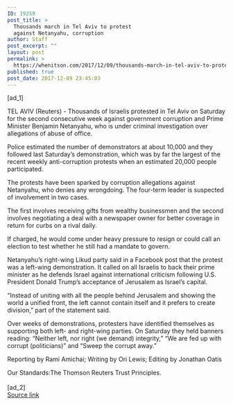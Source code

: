 ```yaml
---
ID: 19259
post_title: >
  Thousands march in Tel Aviv to protest
  against Netanyahu, corruption
author: Staff
post_excerpt: ""
layout: post
permalink: >
  https://whenitson.com/2017/12/09/thousands-march-in-tel-aviv-to-protest-against-netanyahu-corruption/
published: true
post_date: 2017-12-09 23:45:03
---
```

 [ad_1]
<br><div data-reactid="31"><p data-reactid="32">TEL AVIV (Reuters) - Thousands of Israelis protested in Tel Aviv on Saturday for the second consecutive week against government corruption and Prime Minister Benjamin Netanyahu, who is under criminal investigation over allegations of abuse of office. </p><p data-reactid="33">Police estimated the number of demonstrators at about 10,000 and they followed last Saturday’s demonstration, which was by far the largest of the recent weekly anti-corruption protests when an estimated 20,000 people participated. </p><p data-reactid="34">The protests have been sparked by corruption allegations against Netanyahu, who denies any wrongdoing. The four-term leader is suspected of involvement in two cases.  </p><p data-reactid="35">The first involves receiving gifts from wealthy businessmen and the second involves negotiating a deal with a newspaper owner for better coverage in return for curbs on a rival daily. </p><p data-reactid="36">If charged, he would come under heavy pressure to resign or could call an election to test whether he still had a mandate to govern. </p><p data-reactid="37">Netanyahu’s right-wing Likud party said in a Facebook post that the protest was a left-wing demonstration. It called on all Israelis to back their prime minister as he defends Israel against international criticism following U.S. President Donald Trump’s acceptance of Jerusalem as Israel’s capital. </p><p data-reactid="38">“Instead of uniting with all the people behind Jerusalem and showing the world a unified front, the left cannot contain itself and it prefers to create division,” part of the statement said. </p><p data-reactid="39">Over weeks of demonstrations, protesters have identified themselves as supporting both left- and right-wing parties. On Saturday they held banners reading: “Neither left, nor right (we demand) integrity,” “We are fed up with corrupt (politicians)” and “Sweep the corrupt away.” </p><div class="Attribution_attribution_o4ojT" data-reactid="41"><p class="Attribution_content_27_rw" data-reactid="42">Reporting by Rami Amichai; Writing by Ori Lewis; Editing by Jonathan Oatis</p></div><div class="ArticleBody_trustBadgeContainer_1_iEv" data-reactid="43"><span class="ArticleBody_trustBadgeTitle_3xFqc" data-reactid="44">Our Standards:</span><span class="trustBadgeUrl" data-reactid="45">The Thomson Reuters Trust Principles.</span></div></div>
<br>[ad_2]
<br><a href="http://feeds.reuters.com/~r/Reuters/worldNews/~3/WlX8Zifi-Hg/thousands-march-in-tel-aviv-to-protest-against-netanyahu-corruption-idUSKBN1E30RW">Source link </a>